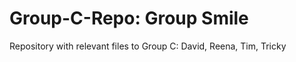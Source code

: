Group-C-Repo: Group Smile
============

Repository with relevant files to Group C: David, Reena, Tim, Tricky
